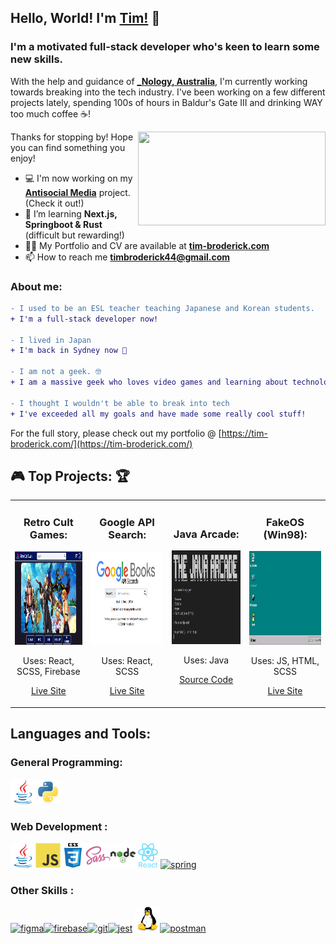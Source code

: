 <h2>Hello, World!  I'm <a href="https://tim-broderick.com/">Tim!</a> 👋 </h2>
<h3>I'm a motivated full-stack developer who's keen to learn some new skills.</h3>

<p>With the help and guidance of <strong><a href="https://au.nology.io/">_Nology, Australia</a></strong>, I'm currently working towards breaking into the tech industry. I've been working on a few different projects lately, spending 100s of hours in Baldur's Gate III and drinking WAY too much coffee ☕! </p>

<img align="right" height="150px" width="300px" src="https://media1.giphy.com/media/13HgwGsXF0aiGY/giphy.gif" />
<p>Thanks for stopping by! Hope you can find something you enjoy!</p>  

- 💻 I'm now working on my <strong><a href="https://github.com/TimBroderick44/antisocial-media">Antisocial Media</a></strong> project. (Check it out!)
- 🌱 I’m learning **Next.js, Springboot & Rust** (difficult but rewarding!)
- 👨‍💻 My Portfolio and CV are available at <strong><a href="https://tim-broderick.com/">tim-broderick.com</a></strong>
- 📫 How to reach me **timbroderick44@gmail.com**

<h3 align="left">About me:</h3>

```diff
- I used to be an ESL teacher teaching Japanese and Korean students.
+ I'm a full-stack developer now!

- I lived in Japan
+ I'm back in Sydney now 🦘

- I am not a geek. 🤓
+ I am a massive geek who loves video games and learning about technology.

- I thought I wouldn't be able to break into tech
+ I've exceeded all my goals and have made some really cool stuff!
```

For the full story, please check out my portfolio @ [https://tim-broderick.com/](https://tim-broderick.com/)

<h2 >🎮 Top Projects: 🏆</h2>

<table>
  <tr>
    <td>
      <h3 align="center"> Retro Cult Games: </h3>
        <a href="https://github.com/TimBroderick44/retro-cult-eshop">
          <img src="./homepage.PNG" width="250px" height="150px" alt="Retro Cult Games" />
        </a>
        <p align="center">Uses: React, SCSS, Firebase </p>
        <p align="center"><a href="https://timbroderick44.github.io/retro-cult-eshop/">Live Site</a></p>
    </td>
    <td>
      <h3 align="center"> Google API Search: </h3>
      <a href="https://github.com/TimBroderick44/google-books/tree/develop">
        <img src="./home.PNG" width="280px" height="150px" alt="Google Books API Search" />
      </a>
      <p align="center">Uses: React, SCSS</p>
      <p align="center"><a href="https://timbroderick44.github.io/google-books/">Live Site</a></p>
    </td>
    <td>
      <h3 align="center"> Java Arcade: </h3>
      <a href="https://github.com/TimBroderick44/Java-Arcade">
        <img src="./Start.PNG" width="250px" height="150px" height="100px" alt="Java Arcade" />
      </a>
        <p align="center"> Uses: Java </p>
        <p align="center"><a href="https://github.com/TimBroderick44/Java-Arcade">Source Code</a></p>
    </td>
    <td>
      <h3 align="center"> FakeOS (Win98): </h3>
      <a href="https://github.com/TimBroderick44/fakeOS">
        <img src="./WIN98.PNG" width="250px" height="150px" alt="fakeOS" />
      </a>
      <p align="center">Uses: JS, HTML, SCSS </p>
      <p align="center"><a href="https://timbroderick44.github.io/fakeOS/">Live Site</a></p>
    </td>
  </tr>
</table>

<h2 align="left">Languages and Tools:</h3>

  <h3> General Programming: </h3>

 <a href="https://www.java.com" target="_blank" rel="noreferrer"><img src="https://raw.githubusercontent.com/devicons/devicon/master/icons/java/java-original.svg" alt="java" width="40" height="40"/></a><a href="https://www.python.org" target="_blank" rel="noreferrer"><img src="https://raw.githubusercontent.com/devicons/devicon/master/icons/python/python-original.svg" alt="python" width="40" height="40"/></a>

  <h3> Web Development : </h3>

 <a href="https://www.java.com" target="_blank" rel="noreferrer"><img src="https://raw.githubusercontent.com/devicons/devicon/master/icons/java/java-original.svg" alt="java" width="40" height="40"/></a><a href="https://developer.mozilla.org/en-US/docs/Web/JavaScript" target="_blank" rel="noreferrer"><img src="https://raw.githubusercontent.com/devicons/devicon/master/icons/javascript/javascript-original.svg" alt="javascript" width="40" height="40"/></a><a href="https://www.w3schools.com/css/" target="_blank" rel="noreferrer"><img src="https://raw.githubusercontent.com/devicons/devicon/master/icons/css3/css3-original-wordmark.svg" alt="css3" width="40" height="40"/></a><a href="https://sass-lang.com" target="_blank" rel="noreferrer"><img src="https://raw.githubusercontent.com/devicons/devicon/master/icons/sass/sass-original.svg" alt="sass" width="40" height="40"/></a><a href="https://nodejs.org" target="_blank" rel="noreferrer"><img src="https://raw.githubusercontent.com/devicons/devicon/master/icons/nodejs/nodejs-original-wordmark.svg" alt="nodejs" width="40" height="40"/></a><a href="https://reactjs.org/" target="_blank" rel="noreferrer"><img src="https://raw.githubusercontent.com/devicons/devicon/master/icons/react/react-original-wordmark.svg" alt="react" width="40" height="40"/></a><a href="https://spring.io/" target="_blank" rel="noreferrer"><img src="https://www.vectorlogo.zone/logos/springio/springio-icon.svg" alt="spring" width="40" height="40"/></a>  

  <h3> Other Skills : </h3>

<a href="https://www.figma.com/" target="_blank" rel="noreferrer"><img src="https://www.vectorlogo.zone/logos/figma/figma-icon.svg" alt="figma" width="40" height="40"/></a><a href="https://firebase.google.com/" target="_blank" rel="noreferrer"><img src="https://www.vectorlogo.zone/logos/firebase/firebase-icon.svg" alt="firebase" width="40" height="40"/></a><a href="https://git-scm.com/" target="_blank" rel="noreferrer"><img src="https://www.vectorlogo.zone/logos/git-scm/git-scm-icon.svg" alt="git" width="40" height="40"/></a><a href="https://jestjs.io" target="_blank" rel="noreferrer"><img src="https://www.vectorlogo.zone/logos/jestjsio/jestjsio-icon.svg" alt="jest" width="40" height="40"/></a> 
<a href="https://www.linux.org/" target="_blank" rel="noreferrer"><img src="https://raw.githubusercontent.com/devicons/devicon/master/icons/linux/linux-original.svg" alt="linux" width="40" height="40"/></a><a href="https://postman.com" target="_blank" rel="noreferrer"><img src="https://www.vectorlogo.zone/logos/getpostman/getpostman-icon.svg" alt="postman" width="40" height="40"/></a>

 

 

 
